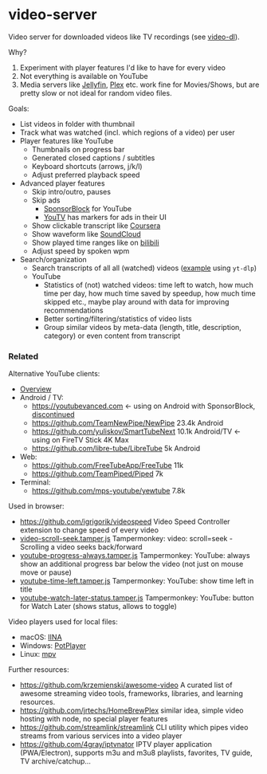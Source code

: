 # video-server
Video server for downloaded videos like TV recordings (see [video-dl](https://github.com/vogler/video-dl)).

Why?
1. Experiment with player features I'd like to have for every video
2. Not everything is available on YouTube
3. Media servers like [Jellyfin](https://github.com/jellyfin/jellyfin), [Plex](https://www.plex.tv/) etc. work fine for Movies/Shows, but are pretty slow or not ideal for random video files.

Goals:

- List videos in folder with thumbnail
- Track what was watched (incl. which regions of a video) per user
- Player features like YouTube
  - Thumbnails on progress bar
  - Generated closed captions / subtitles
  - Keyboard shortcuts (arrows, j/k/l)
  - Adjust preferred playback speed
- Advanced player features
  - Skip intro/outro, pauses
  - Skip ads
    - [SponsorBlock](https://github.com/ajayyy/SponsorBlock) for YouTube
    - [YouTV](https://www.youtv.de/) has markers for ads in their UI
  - Show clickable transcript like [Coursera](https://www.coursera.org/)
  - Show waveform like [SoundCloud](https://soundcloud.com/)
  - Show played time ranges like on [bilibili](https://www.bilibili.com/)
  - Adjust speed by spoken wpm
- Search/organization
  - Search transcripts of all all (watched) videos ([example](https://github.com/cmf/huberman) using `yt-dlp`)
  - YouTube
    - Statistics of (not) watched videos: time left to watch, how much time per day, how much time saved by speedup, how much time skipped etc., maybe play around with data for improving recommendations
    - Better sorting/filtering/statistics of video lists
    - Group similar videos by meta-data (length, title, description, category) or even content from transcript

### Related

Alternative YouTube clients:
- [Overview](https://alternativeto.net/category/video/youtube-client/)
- Android / TV:
  - https://youtubevanced.com <- using on Android with SponsorBlock, [discontinued](https://github.com/TeamVanced/VancedManager)
  - https://github.com/TeamNewPipe/NewPipe 23.4k Android
  - https://github.com/yuliskov/SmartTubeNext 10.1k Android/TV <- using on FireTV Stick 4K Max
  - https://github.com/libre-tube/LibreTube 5k Android
- Web:
  - https://github.com/FreeTubeApp/FreeTube 11k
  - https://github.com/TeamPiped/Piped 7k
- Terminal:
  - https://github.com/mps-youtube/yewtube 7.8k

Used in browser:
- https://github.com/igrigorik/videospeed Video Speed Controller extension to change speed of every video
- [video-scroll-seek.tamper.js](https://gist.github.com/vogler/b7c66088cd22f899496f353d5295b7ad) Tampermonkey: video: scroll=seek - Scrolling a video seeks back/forward
- [youtube-progress-always.tamper.js](https://gist.github.com/vogler/f0bba0a52a6fed61afab19245e72b5d4) Tampermonkey: YouTube: always show an additional progress bar below the video (not just on mouse move or pause)
- [youtube-time-left.tamper.js](https://gist.github.com/vogler/451aa48d0af7b659e391fdbeeea0d9d8) Tampermonkey: YouTube: show time left in title
- [youtube-watch-later-status.tamper.js](https://gist.github.com/vogler/aeeb2078d2e30ea5aa0240c0320fc35b) Tampermonkey: YouTube: button for Watch Later (shows status, allows to toggle)

Video players used for local files:
- macOS: [IINA](https://github.com/iina/iina)
- Windows: [PotPlayer](https://potplayer.daum.net/)
- Linux: [mpv](https://github.com/mpv-player/mpv)

Further resources:
- https://github.com/krzemienski/awesome-video A curated list of awesome streaming video tools, frameworks, libraries, and learning resources.
- https://github.com/jrtechs/HomeBrewPlex similar idea, simple video hosting with node, no special player features
- https://github.com/streamlink/streamlink CLI utility which pipes video streams from various services into a video player
- https://github.com/4gray/iptvnator IPTV player application (PWA/Electron), supports m3u and m3u8 playlists, favorites, TV guide, TV archive/catchup…
